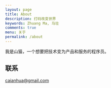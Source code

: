 ```yaml
---
layout: page
title: About
description: 打码改变世界
keywords: Zhuang Ma, 马壮
comments: true
menu: 关于
permalink: /about
---
```


我是山猫，一个想要把技术变为产品和服务的程序员。

## 联系

caianhua@gmail.com



